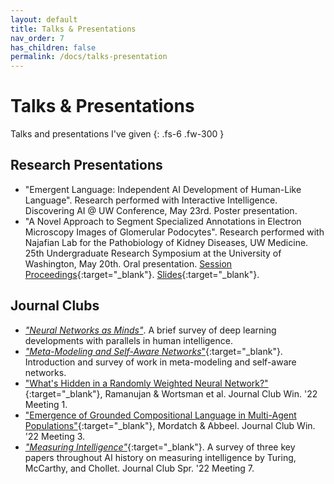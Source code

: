 ```yaml
---
layout: default
title: Talks & Presentations
nav_order: 7
has_children: false
permalink: /docs/talks-presentation
---
```


# Talks & Presentations

Talks and presentations I've given
{: .fs-6 .fw-300 }


## Research Presentations
- "Emergent Language: Independent AI Development of Human-Like Language". Research performed with Interactive Intelligence. Discovering AI @ UW Conference, May 23rd. Poster presentation.
- "A Novel Approach to Segment Specialized Annotations in Electron Microscopy Images of Glomerular Podocytes". Research performed with Najafian Lab for the Pathobiology of Kidney Diseases, UW Medicine. 25th Undergraduate Research Symposium at the University of Washington, May 20th. Oral presentation. [Session Proceedings](https://expo.uw.edu/expo/apply/635/proceedings/offering_session/1374){:target="_blank"}. [Slides](https://andre-ye.github.io/files/najafian/URP%20Presentation.pdf){:target="_blank"}.

## Journal Clubs

- [*"Neural Networks as Minds"*](https://interactive-intelligence.github.io/meetings/win2022/meeting-1#neural-networks-as-minds). A brief survey of deep learning developments with parallels in human intelligence.
- [*"Meta-Modeling and Self-Aware Networks*"](https://interactive-intelligence.github.io/meetings/win2022/meeting-5#meta-modeling--self-aware-networks){:target="_blank"}. Introduction and survey of work in meta-modeling and self-aware networks.
- ["What's Hidden in a Randomly Weighted Neural Network?"](https://interactive-intelligence.github.io/jc/win2022/meeting-1#whats-hidden-in-a-randomly-weighted-neural-network){:target="_blank"}, Ramanujan & Wortsman et al. Journal Club Win. '22 Meeting 1.
- ["Emergence of Grounded Compositional Language in Multi-Agent Populations"](https://interactive-intelligence.github.io/jc/win2022/meeting-3#emergence-of-grounded-compositional-language-in-multi-agent-populations){:target="_blank"}, Mordatch & Abbeel. Journal Club Win. '22 Meeting 3.
- [*"Measuring Intelligence"*](https://interactive-intelligence.github.io/jc/spr2022/meeting-7){:target="_blank"}. A survey of three key papers throughout AI history on measuring intelligence by Turing, McCarthy, and Chollet. Journal Club Spr. '22 Meeting 7.
